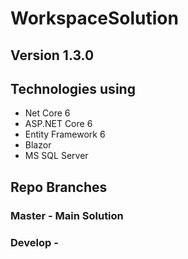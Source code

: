 # WorkspaceSolution

## Version 1.3.0

## Technologies using

* Net Core 6
* ASP.NET Core 6
* Entity Framework 6
* Blazor
* MS SQL Server


## Repo Branches

### Master - Main Solution

### Develop - 